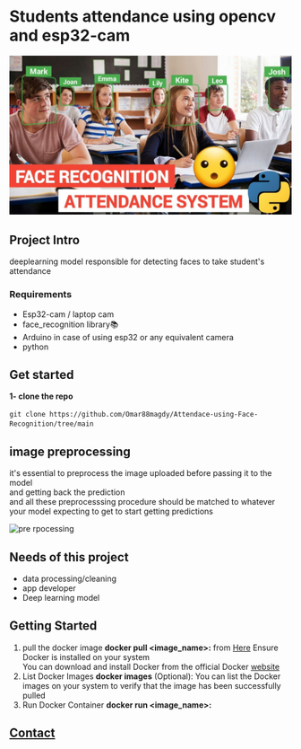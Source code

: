 # Students attendance using opencv and esp32-cam 
![](Images/attendence.jpeg)


## Project Intro
deeplearning model responsible for detecting faces to take student's attendance

### Requirements
* Esp32-cam / laptop cam
* face_recognition library📚
* Arduino in case of using esp32 or any equivalent camera
* python

## Get started
**1- clone the repo**

`git clone https://github.com/Omar88magdy/Attendace-using-Face-Recognition/tree/main`
## image preprocessing


it's essential to preprocess the image uploaded before passing it to the model <br>
and getting back the prediction<br>
and all these preprocesssing procedure should be matched to whatever your model expecting to get to start getting predictions

![pre rpocessing](images/preprocessing.jpg)




## Needs of this project

- data processing/cleaning
- app developer
- Deep learning model



## Getting Started

1. pull the docker image **docker pull <image_name>:<tag>** from [Here](https://hub.docker.com/repository/docker/omar88/docker_app/tags) Ensure Docker is installed on your system <br>You can download and install Docker from the official Docker [website](https://www.docker.com/get-started)
2. List Docker Images **docker images** (Optional): You can list the Docker images on your system to verify that the image has been successfully pulled
3. Run Docker Container **docker run <options> <image_name>:<tag>**


## [Contact](https://www.linkedin.com/in/omar-magdy-197a88215/)
